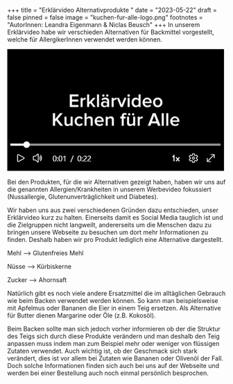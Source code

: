 +++
title = "Erklärvideo Alternativprodukte "
date = "2023-05-22"
draft = false
pinned = false
image = "kuchen-fur-alle-logo.png"
footnotes = "A﻿utorInnen: Leandra Eigenmann & Niclas Beusch"
+++
I﻿n unserem Erklärvideo habe wir verschieden Alternativen für Backmittel vorgestellt, welche für AllergikerInnen verwendet werden können. 

![](erklarvideo-bild.jpg)

B﻿ei den Produkten, für die wir Alternativen gezeigt haben, haben wir uns auf die genannten Allergien/Krankheiten in unserem Werbevideo fokussiert (Nussallergie, Glutenunverträglichkeit und Diabetes). 

W﻿ir haben uns aus zwei verschiedenen Gründen dazu entschieden, unser Erklärvideo kurz zu halten. Einerseits damit es Social Media tauglich ist und die Zielgruppen nicht langweilt, andererseits um die Menschen dazu zu bringen unsere Webseite zu besuchen um dort mehr Informationen zu finden. Deshalb haben wir pro Produkt lediglich eine Alternative dargestellt. 

M﻿ehl --> Glutenfreies Mehl

N﻿üsse --> Kürbiskerne

Z﻿ucker --> Ahornsaft 

N﻿atürlich gibt es noch viele andere Ersatzmittel die im alltäglichen Gebrauch wie beim Backen verwendet werden können. So kann man beispielsweise mit Apfelmus oder Bananen die Eier in einem Teig ersetzen. Als Alternative für Butter dienen Margarine oder Öle (z.B. Kokosöl).

B﻿eim Backen sollte man sich jedoch vorher informieren ob der die Struktur des Teigs sich durch diese Produkte verändern und man deshalb den Teig anpassen muss indem man zum Beispiel mehr oder weniger von flüssigen Zutaten verwendet. Auch wichtig ist, ob der Geschmack sich stark verändert, dies ist vor allem bei Zutaten wie Bananen oder Olivenöl der Fall. Doch solche Informationen finden sich auch bei uns auf der Webseite und werden bei einer Bestellung auch noch einmal persönlich besprochen.